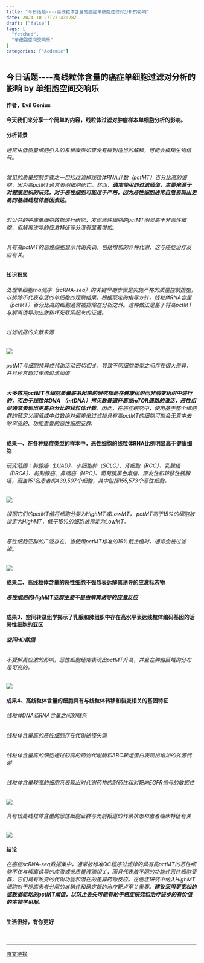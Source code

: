 ```yaml
---
title: "今日话题----高线粒体含量的癌症单细胞过滤对分析的影响"
date: 2024-10-27T23:43:28Z
draft: ["false"]
tags: [
  "fetched",
  "单细胞空间交响乐"
]
categories: ["Acdemic"]
---
```

今日话题----高线粒体含量的癌症单细胞过滤对分析的影响 by 单细胞空间交响乐
------
<div><h4>作者，Evil Genius</h4><h4>今天我们来分享一个简单的内容，线粒体过滤对肿瘤样本单细胞分析的影响。</h4><h4>分析背景</h4><h6>通常由低质量细胞引入的系统噪声如果没有得到适当的解释，可能会模糊生物信号。</h6><h6>常见的质量控制步骤之一包括过滤掉线粒体RNA计数（pctMT）百分比高的细胞，<span>因为高pctMT通常表明细胞死亡</span>。然而，<strong><span>通常使用的过滤阈值，主要来源于对健康组织的研究，对于恶性细胞可能过于严格，因为恶性细胞通常自然表现出更高的基线线粒体基因表达。</span></strong></h6><h6>对公共的肿瘤单细胞数据进行研究，发现<span>恶性细胞的pctMT明显高于非恶性细胞</span>，但解离诱导的应激特征评分没有显著增加。</h6><h6><span>具有高pctMT的恶性细胞显示代谢失调，包括增加的异种代谢，这与癌症治疗反应有关。</span></h6><h4>知识积累</h4><h6>处理单细胞rna测序（scRNA-seq）的关键早期步骤是实施严格的质量控制措施，以排除不代表存活的单细胞的观察结果。<span>根据既定的指导方针，线粒体RNA含量（pctMT）百分比高的细胞通常被排除在分析之外。</span>这种做法是基于将高pctMT与解离诱导的应激和坏死联系起来的证据。</h6><h6>过滤根据的文献来源</h6><p><img data-imgfileid="100009728" data-ratio="0.7399103139013453" data-src="https://mmbiz.qpic.cn/mmbiz_jpg/srXAibe95MmnTjoI705BibcYEwg2zfqIictpBKduWgmIvFCRUcGSW0GtTGJaZxkWPXLzthibJaFOHqhjj06JcN4icag/640?wx_fmt=other&amp;from=appmsg" data-type="other" data-w="669" src="https://mmbiz.qpic.cn/mmbiz_jpg/srXAibe95MmnTjoI705BibcYEwg2zfqIictpBKduWgmIvFCRUcGSW0GtTGJaZxkWPXLzthibJaFOHqhjj06JcN4icag/640?wx_fmt=other&amp;from=appmsg"></p><h6>pctMT与细胞特异性代谢活动密切相关，导致不同细胞类型之间存在很大差异，并且经常超过传统过滤阈值</h6><h6><strong><span>大多数将pctMT与细胞质量联系起来的研究都是在健康组织而非病变组织中进行的，而由于线粒体DNA （mtDNA）拷贝数普遍升高或mTOR通路的激活，恶性组织通常表现出更高百分比的线粒体计数。</span></strong>因此，在癌症研究中，使用基于整个细胞群的预定义阈值或中位数绝对偏差来过滤掉具有高pctMT的细胞可能会无意中去除罕见的、功能重要的恶性细胞亚群.</h6><h4>成果一、在各种癌症类型的样本中，恶性细胞的线粒体RNA比例明显高于健康细胞</h4><h6>研究范围：肺腺癌（LUAD）、小细胞肺（SCLC）、肾细胞（RCC）、乳腺癌（BRCA）、前列腺癌、鼻咽癌（NPC）、葡萄膜黑色素瘤、原发性和转移性胰腺癌，涵盖151名患者的439,507个细胞，其中包括155,573个恶性细胞。</h6><p><img data-imgfileid="100009726" data-ratio="0.556830031282586" data-src="https://mmbiz.qpic.cn/mmbiz_jpg/srXAibe95MmnTjoI705BibcYEwg2zfqIict0tpzAB3U8mLkIm03icBTTZOrEzCicOGtLIVHrjHo9IMbF5gQmI7plZmw/640?wx_fmt=other&amp;from=appmsg" data-type="other" data-w="959" src="https://mmbiz.qpic.cn/mmbiz_jpg/srXAibe95MmnTjoI705BibcYEwg2zfqIict0tpzAB3U8mLkIm03icBTTZOrEzCicOGtLIVHrjHo9IMbF5gQmI7plZmw/640?wx_fmt=other&amp;from=appmsg"></p><h6>根据它们的pctMT值将细胞分类为HighMT或LowMT， pctMT高于15%的细胞被指定为HighMT，低于15%的细胞被指定为LowMT。</h6><h6><span>恶性细胞亚群的广泛存在，当使用pctMT标准的15%截止值时，通常会被过滤掉。</span></h6><p><img data-imgfileid="100009729" data-ratio="1.2131630648330058" data-src="https://mmbiz.qpic.cn/mmbiz_jpg/srXAibe95MmnTjoI705BibcYEwg2zfqIictCYjpaXf1zFticbN7usiaNLUK6Y5Ha3XA8mxSmPTyDBTeCAfsbPNG29Sw/640?wx_fmt=other&amp;from=appmsg" data-type="other" data-w="1018" src="https://mmbiz.qpic.cn/mmbiz_jpg/srXAibe95MmnTjoI705BibcYEwg2zfqIictCYjpaXf1zFticbN7usiaNLUK6Y5Ha3XA8mxSmPTyDBTeCAfsbPNG29Sw/640?wx_fmt=other&amp;from=appmsg"></p><h4>成果二、高线粒体含量的恶性细胞不强烈表达解离诱导的应激标志物</h4><h6><strong><span>恶性细胞的HighMT亚群主要不是由解离诱导的应激反应</span></strong></h6><h4>成果3、空间转录组学揭示了乳腺和肺组织中存在高水平表达线粒体编码基因的活恶性细胞的亚区</h4><h6><strong><span>空间HD数据</span></strong></h6><h6>不受解离应激的影响，恶性细胞经常表现出pctMT升高，并且在肿瘤区域的分布是可变的。</h6><p><img data-imgfileid="100009730" data-ratio="1.522271714922049" data-src="https://mmbiz.qpic.cn/mmbiz_jpg/srXAibe95MmnTjoI705BibcYEwg2zfqIictgV5OotPyFoOtaCjdICribic6qTH0NCCiahpMPsTibgELYiaQFDoibHVFhYlw/640?wx_fmt=other&amp;from=appmsg" data-type="other" data-w="898" src="https://mmbiz.qpic.cn/mmbiz_jpg/srXAibe95MmnTjoI705BibcYEwg2zfqIictgV5OotPyFoOtaCjdICribic6qTH0NCCiahpMPsTibgELYiaQFDoibHVFhYlw/640?wx_fmt=other&amp;from=appmsg"></p><h4>成果4、高线粒体含量的细胞具有与线粒体转移和裂变相关的基因特征</h4><h6>线粒体DNA和RNA含量之间的联系</h6><h6>线粒体含量高的恶性细胞存在代谢途径失调</h6><h6>线粒体含量高的细胞通过较高的药物代谢酶和ABC转运蛋白表现出增加的外源代谢</h6><h6>线粒体含量较高的细胞系表现出对代谢药物的耐药性和对靶向EGFR信号的敏感性</h6><p><img data-imgfileid="100009727" data-ratio="1.2635658914728682" data-src="https://mmbiz.qpic.cn/mmbiz_jpg/srXAibe95MmnTjoI705BibcYEwg2zfqIict9qQoiaWgeZJ7NGpHf53v6zJoQiaibzYNAFRo9D7EGj3gUNk32MYia8BABg/640?wx_fmt=other&amp;from=appmsg" data-type="other" data-w="774" src="https://mmbiz.qpic.cn/mmbiz_jpg/srXAibe95MmnTjoI705BibcYEwg2zfqIict9qQoiaWgeZJ7NGpHf53v6zJoQiaibzYNAFRo9D7EGj3gUNk32MYia8BABg/640?wx_fmt=other&amp;from=appmsg"></p><h6>具有较高线粒体含量的恶性细胞亚群与先前报道的转录状态和患者临床特征有关</h6><p><img data-imgfileid="100009731" data-ratio="0.5691220988900101" data-src="https://mmbiz.qpic.cn/mmbiz_jpg/srXAibe95MmnTjoI705BibcYEwg2zfqIictia5kuaNbga086g1ibIibJtXTYwWkqp5rsFmpbsNbpwEzI3r9wDZRKqiaQQ/640?wx_fmt=other&amp;from=appmsg" data-type="other" data-w="991" src="https://mmbiz.qpic.cn/mmbiz_jpg/srXAibe95MmnTjoI705BibcYEwg2zfqIictia5kuaNbga086g1ibIibJtXTYwWkqp5rsFmpbsNbpwEzI3r9wDZRKqiaQQ/640?wx_fmt=other&amp;from=appmsg"></p><h4>结论</h4><h6>在癌症scRNA-seq数据集中，通常被标准QC程序过滤掉的具有高pctMT的恶性细胞不仅与解离诱导的应激或低质量液滴相关，<span>而且代表着不同的功能性恶性细胞亚群，</span>它们具有改变的代谢功能和潜在的差异药物反应。在癌症研究中纳入HighMT细胞对于提高患者分层的准确性和确定新的治疗靶点至关重要。<strong><span>建议采用更宽松的或数据驱动的pctMT阈值，以防止丢失可能有助于癌症研究和治疗进步的有价值的生物学见解。</span></strong></h6><h4>生活很好，有你更好</h4><section><mp-common-cpsad data-pluginname="mpcps" data-templateid="list" data-traceid="ebc88c5e-f712-490f-a547-120623ac4ceb" data-goodssouce="1" data-pid="104_2350232933" data-appuin="3860655629" data-cpsversion="v112"></mp-common-cpsad></section><p><br></p><p><mp-style-type data-value="3"></mp-style-type></p></div>  
<hr>
<a href="https://mp.weixin.qq.com/s/nJCHXfPjg8ZDdDa_bN_-Ow",target="_blank" rel="noopener noreferrer">原文链接</a>

